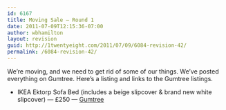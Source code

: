 ```yaml
---
id: 6167
title: Moving Sale — Round 1
date: 2011-07-09T12:15:36-07:00
author: wbhamilton
layout: revision
guid: http://1twentyeight.com/2011/07/09/6084-revision-42/
permalink: /6084-revision-42/
---
```

We&#8217;re moving, and we need to get rid of some of our things. We&#8217;ve posted everything on Gumtree. Here&#8217;s a listing and links to the Gumtree listings.

<div class="shortcode-unorderedlist bullet">
  </p> 
  
  <ul>
    <li>
      IKEA Ektorp Sofa Bed (includes a beige slipcover & brand new white slipcover) — £250 — <a title="Sofa" href="http://d.pr/ZZev">Gumtree</a>
    </li>
  </ul>
  
  <p>
    </div>
